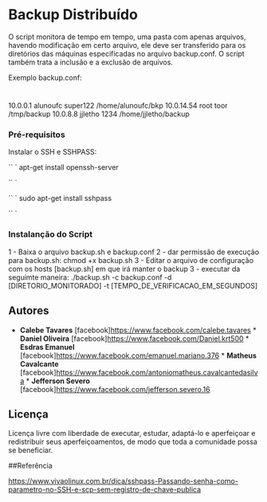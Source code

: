 # Backup Distribuído
 
O script monitora de tempo em tempo, uma pasta com apenas arquivos, havendo modificação em certo arquivo, ele deve ser transferido para os diretórios das máquinas especificadas no arquivo backup.conf. O script também trata a inclusão e a exclusão de arquivos.

Exemplo backup.conf:

# <IP>          <USER>      	<PASSWORD>	<DIR>
10.0.0.1        alunoufc       	super122	/home/alunoufc/bkp
10.0.14.54    	root            toor		/tmp/backup
10.0.8.8        jjletho         1234		/home/jjletho/backup


### Pré-requisitos

Instalar o SSH e SSHPASS:

`` `
apt-get install openssh-server

`` `

`` `
sudo apt-get install sshpass

`` `

### Instalanção do Script

1 - Baixa o arquivo backup.sh e backup.conf
2 - dar permissão de execução para backup.sh:  chmod +x backup.sh
3 - Editar o arquivo de configuração com os hosts [backup.sh] em que irá manter o backup
3 - executar da seguimte maneira: 
./backup.sh -c backup.conf -d [DIRETORIO_MONITORADO] -t [TEMPO_DE_VERIFICACAO_EM_SEGUNDOS]


## Autores

* **Calebe Tavares** [facebook]https://www.facebook.com/calebe.tavares * **Daniel Oliveira** [facebook]https://www.facebook.com/Daniel.krt500  * **Esdras Emanuel** [facebook]https://www.facebook.com/emanuel.mariano.376  * **Matheus Cavalcante** [facebook]https://www.facebook.com/antoniomatheus.cavalcantedasilva  * **Jefferson Severo** [facebook]https://www.facebook.com/jefferson.severo.16

## Licença

Licença livre com liberdade de executar, estudar, adaptá-lo e aperfeiçoar e redistribuir seus aperfeiçoamentos, de modo que toda a comunidade possa se beneficiar.

##Referência

https://www.vivaolinux.com.br/dica/sshpass-Passando-senha-como-parametro-no-SSH-e-scp-sem-registro-de-chave-publica
